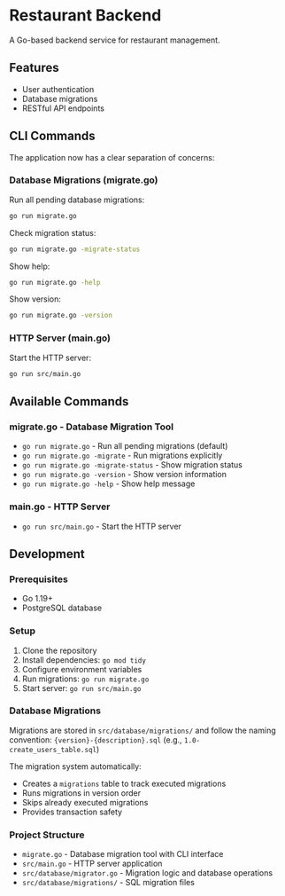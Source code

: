 # Restaurant Backend

A Go-based backend service for restaurant management.

## Features

- User authentication
- Database migrations
- RESTful API endpoints

## CLI Commands

The application now has a clear separation of concerns:

### Database Migrations (migrate.go)

Run all pending database migrations:

```bash
go run migrate.go
```

Check migration status:

```bash
go run migrate.go -migrate-status
```

Show help:

```bash
go run migrate.go -help
```

Show version:

```bash
go run migrate.go -version
```

### HTTP Server (main.go)

Start the HTTP server:

```bash
go run src/main.go
```

## Available Commands

### migrate.go - Database Migration Tool

- `go run migrate.go` - Run all pending migrations (default)
- `go run migrate.go -migrate` - Run migrations explicitly
- `go run migrate.go -migrate-status` - Show migration status
- `go run migrate.go -version` - Show version information
- `go run migrate.go -help` - Show help message

### main.go - HTTP Server

- `go run src/main.go` - Start the HTTP server

## Development

### Prerequisites

- Go 1.19+
- PostgreSQL database

### Setup

1. Clone the repository
2. Install dependencies: `go mod tidy`
3. Configure environment variables
4. Run migrations: `go run migrate.go`
5. Start server: `go run src/main.go`

### Database Migrations

Migrations are stored in `src/database/migrations/` and follow the naming convention:
`{version}-{description}.sql` (e.g., `1.0-create_users_table.sql`)

The migration system automatically:

- Creates a `migrations` table to track executed migrations
- Runs migrations in version order
- Skips already executed migrations
- Provides transaction safety

### Project Structure

- `migrate.go` - Database migration tool with CLI interface
- `src/main.go` - HTTP server application
- `src/database/migrator.go` - Migration logic and database operations
- `src/database/migrations/` - SQL migration files
